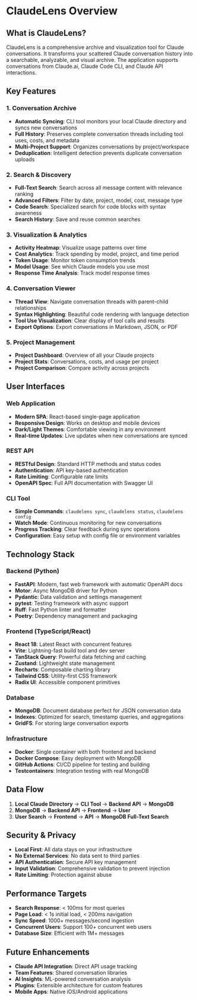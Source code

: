 # ClaudeLens Overview

## What is ClaudeLens?

ClaudeLens is a comprehensive archive and visualization tool for Claude conversations. It transforms your scattered Claude conversation history into a searchable, analyzable, and visual archive. The application supports conversations from Claude.ai, Claude Code CLI, and Claude API interactions.

## Key Features

### 1. Conversation Archive
- **Automatic Syncing**: CLI tool monitors your local Claude directory and syncs new conversations
- **Full History**: Preserves complete conversation threads including tool uses, costs, and metadata
- **Multi-Project Support**: Organizes conversations by project/workspace
- **Deduplication**: Intelligent detection prevents duplicate conversation uploads

### 2. Search & Discovery
- **Full-Text Search**: Search across all message content with relevance ranking
- **Advanced Filters**: Filter by date, project, model, cost, message type
- **Code Search**: Specialized search for code blocks with syntax awareness
- **Search History**: Save and reuse common searches

### 3. Visualization & Analytics
- **Activity Heatmap**: Visualize usage patterns over time
- **Cost Analytics**: Track spending by model, project, and time period
- **Token Usage**: Monitor token consumption trends
- **Model Usage**: See which Claude models you use most
- **Response Time Analysis**: Track model response times

### 4. Conversation Viewer
- **Thread View**: Navigate conversation threads with parent-child relationships
- **Syntax Highlighting**: Beautiful code rendering with language detection
- **Tool Use Visualization**: Clear display of tool calls and results
- **Export Options**: Export conversations in Markdown, JSON, or PDF

### 5. Project Management
- **Project Dashboard**: Overview of all your Claude projects
- **Project Stats**: Conversations, costs, and usage per project
- **Project Comparison**: Compare activity across projects

## User Interfaces

### Web Application
- **Modern SPA**: React-based single-page application
- **Responsive Design**: Works on desktop and mobile devices
- **Dark/Light Themes**: Comfortable viewing in any environment
- **Real-time Updates**: Live updates when new conversations are synced

### REST API
- **RESTful Design**: Standard HTTP methods and status codes
- **Authentication**: API key-based authentication
- **Rate Limiting**: Configurable rate limits
- **OpenAPI Spec**: Full API documentation with Swagger UI

### CLI Tool
- **Simple Commands**: `claudelens sync`, `claudelens status`, `claudelens config`
- **Watch Mode**: Continuous monitoring for new conversations
- **Progress Tracking**: Clear feedback during sync operations
- **Configuration**: Easy setup with config file or environment variables

## Technology Stack

### Backend (Python)
- **FastAPI**: Modern, fast web framework with automatic OpenAPI docs
- **Motor**: Async MongoDB driver for Python
- **Pydantic**: Data validation and settings management
- **pytest**: Testing framework with async support
- **Ruff**: Fast Python linter and formatter
- **Poetry**: Dependency management and packaging

### Frontend (TypeScript/React)
- **React 18**: Latest React with concurrent features
- **Vite**: Lightning-fast build tool and dev server
- **TanStack Query**: Powerful data fetching and caching
- **Zustand**: Lightweight state management
- **Recharts**: Composable charting library
- **Tailwind CSS**: Utility-first CSS framework
- **Radix UI**: Accessible component primitives

### Database
- **MongoDB**: Document database perfect for JSON conversation data
- **Indexes**: Optimized for search, timestamp queries, and aggregations
- **GridFS**: For storing large conversation exports

### Infrastructure
- **Docker**: Single container with both frontend and backend
- **Docker Compose**: Easy deployment with MongoDB
- **GitHub Actions**: CI/CD pipeline for testing and building
- **Testcontainers**: Integration testing with real MongoDB

## Data Flow

1. **Local Claude Directory** → **CLI Tool** → **Backend API** → **MongoDB**
2. **MongoDB** → **Backend API** → **Frontend** → **User**
3. **User Search** → **Frontend** → **API** → **MongoDB Full-Text Search**

## Security & Privacy

- **Local First**: All data stays on your infrastructure
- **No External Services**: No data sent to third parties
- **API Authentication**: Secure API key management
- **Input Validation**: Comprehensive validation to prevent injection
- **Rate Limiting**: Protection against abuse

## Performance Targets

- **Search Response**: < 100ms for most queries
- **Page Load**: < 1s initial load, < 200ms navigation
- **Sync Speed**: 1000+ messages/second ingestion
- **Concurrent Users**: Support 100+ concurrent web users
- **Database Size**: Efficient with 1M+ messages

## Future Enhancements

- **Claude API Integration**: Direct API usage tracking
- **Team Features**: Shared conversation libraries
- **AI Insights**: ML-powered conversation analysis
- **Plugins**: Extensible architecture for custom features
- **Mobile Apps**: Native iOS/Android applications